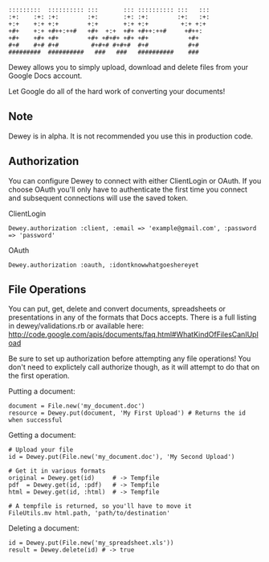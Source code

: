     :::::::::  :::::::::: :::       ::: :::::::::: :::   ::: 
    :+:    :+: :+:        :+:       :+: :+:        :+:   :+: 
    +:+    +:+ +:+        +:+       +:+ +:+         +:+ +:+  
    +#+    +:+ +#++:++#   +#+  +:+  +#+ +#++:++#     +#++:   
    +#+    +#+ +#+        +#+ +#+#+ +#+ +#+           +#+    
    #+#    #+# #+#         #+#+# #+#+#  #+#           #+#    
    #########  ##########   ###   ###   ##########    ###

Dewey allows you to simply upload, download and delete files from your Google
Docs account.

Let Google do all of the hard work of converting your documents!

## Note

Dewey is in alpha. It is not recommended you use this in production code.

## Authorization

You can configure Dewey to connect with either ClientLogin or OAuth. If you choose
OAuth you'll only have to authenticate the first time you connect and subsequent
connections will use the saved token.

ClientLogin

    Dewey.authorization :client, :email => 'example@gmail.com', :password => 'password'
    
OAuth

    Dewey.authorization :oauth, :idontknowwhatgoeshereyet

## File Operations

You can put, get, delete and convert documents, spreadsheets or presentations in
any of the formats that Docs accepts. There is a full listing in dewey/validations.rb
or available here: http://code.google.com/apis/documents/faq.html#WhatKindOfFilesCanIUpload

Be sure to set up authorization before attempting any file operations! You don't
need to explictely call authorize though, as it will attempt to do that on the
first operation.

Putting a document:

    document = File.new('my_document.doc')
    resource = Dewey.put(document, 'My First Upload') # Returns the id when successful

Getting a document:

    # Upload your file
    id = Dewey.put(File.new('my_document.doc'), 'My Second Upload')
    
    # Get it in various formats
    original = Dewey.get(id)     # -> Tempfile
    pdf  = Dewey.get(id, :pdf)   # -> Tempfile
    html = Dewey.get(id, :html)  # -> Tempfile
    
    # A tempfile is returned, so you'll have to move it
    FileUtils.mv html.path, 'path/to/destination'

Deleting a document:

    id = Dewey.put(File.new('my_spreadsheet.xls'))
    result = Dewey.delete(id) # -> true